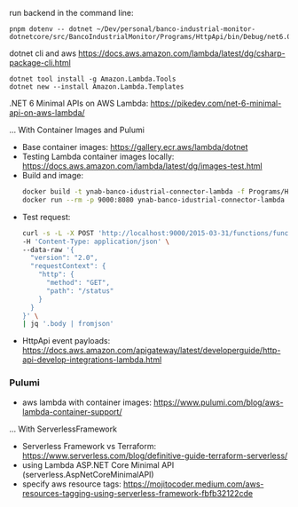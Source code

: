 run backend in the command line:

```
pnpm dotenv -- dotnet ~/Dev/personal/banco-industrial-monitor-dotnetcore/src/BancoIndustrialMonitor/Programs/HttpApi/bin/Debug/net6.0/HttpApi.dll
```

dotnet cli and aws
https://docs.aws.amazon.com/lambda/latest/dg/csharp-package-cli.html

```
dotnet tool install -g Amazon.Lambda.Tools
dotnet new --install Amazon.Lambda.Templates
```

.NET 6 Minimal APIs on AWS Lambda:
https://pikedev.com/net-6-minimal-api-on-aws-lambda/

... With Container Images and Pulumi

- Base container images: https://gallery.ecr.aws/lambda/dotnet
- Testing Lambda container images locally: https://docs.aws.amazon.com/lambda/latest/dg/images-test.html
- Build and image:
  ```bash
  docker build -t ynab-banco-idustrial-connector-lambda -f Programs/HttpApi/Dockerfile .
  docker run --rm -p 9000:8080 ynab-banco-idustrial-connector-lambda
  ```
- Test request:
  ```bash
  curl -s -L -X POST 'http://localhost:9000/2015-03-31/functions/function/invocations' \
  -H 'Content-Type: application/json' \
  --data-raw '{
    "version": "2.0",
    "requestContext": {
      "http": {
        "method": "GET",
        "path": "/status"
      }
    }
  }' \
  | jq '.body | fromjson'
  ```
- HttpApi event payloads: https://docs.aws.amazon.com/apigateway/latest/developerguide/http-api-develop-integrations-lambda.html

### Pulumi

- aws lambda with container images: https://www.pulumi.com/blog/aws-lambda-container-support/

... With ServerlessFramework

- Serverless Framework vs Terraform: https://www.serverless.com/blog/definitive-guide-terraform-serverless/
- using Lambda ASP.NET Core Minimal API (serverless.AspNetCoreMinimalAPI)
- specify aws resource tags: https://mojitocoder.medium.com/aws-resources-tagging-using-serverless-framework-fbfb32122cde
